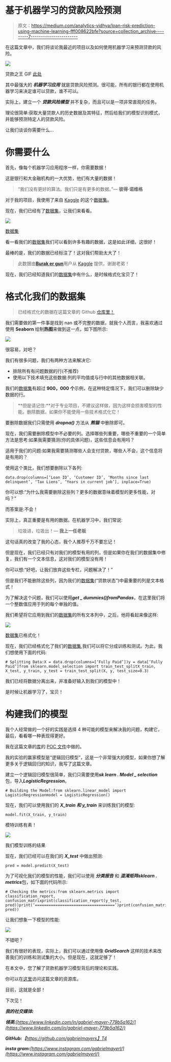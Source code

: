 # 基于机器学习的贷款风险预测

> 原文：<https://medium.com/analytics-vidhya/loan-risk-prediction-using-machine-learning-fff008622bfe?source=collection_archive---------7----------------------->

在这篇文章中，我们将谈论我最近的项目以及如何使用机器学习来预测贷款的风险。

![](img/f3f022b919007ee72769e506bdb096f1.png)

贷款之王 GIF [此处](https://www.google.com/url?sa=i&url=https%3A%2F%2Fgiphy.com%2Fexplore%2Floan-shark&psig=AOvVaw1Qs7vDeZsqKwzsBk1nNnA4&ust=1590786002919000&source=images&cd=vfe&ved=0CAIQjRxqFwoTCNDLvum51-kCFQAAAAAdAAAAABAb)

其中最强大的 ***机器学习应用*** 就是贷款风险预测。很可能，所有的银行都在使用机器学习来决定谁可以贷款，谁不可以。

实际上，建立一个 ***贷款风险模型*** 并不复杂，而且可以是一项非常直观的任务。

理论很简单:获取大量贷款人的历史数据及其特征，然后给我们的模型识别模式，并能够预测特定人的贷款风险。

让我们谈谈你需要什么…

# 你需要什么

首先，像每个机器学习应用程序一样，你需要数据！

这是银行和大金融机构的一大优势，他们有大量的数据！

> “我们没有更好的算法。我们只是有更多的数据。”— **彼得·诺维格**

对于我的项目，我使用了来自 [Kaggle](https://www.kaggle.com/) 的这个[数据集](https://www.kaggle.com/burak3ergun/loan-data-set)。

现在，我们已经有了[数据集](https://www.kaggle.com/burak3ergun/loan-data-set)，让我们来看看。

![](img/c54fa0a331348421dd4c73ad2d52f117.png)

[数据集](https://www.kaggle.com/burak3ergun/loan-data-set)

看一看我们的[数据集](https://www.kaggle.com/burak3ergun/loan-data-set)我们可以看到许多有趣的数据，这是如此详细，这很好！

最棒的是，我们的数据已经标注了！这对我们帮助太大了！

> 此数据由[**Burak er gun**](https://www.kaggle.com/burak3ergun)用户从 [Kaggle](https://www.kaggle.com/) 提供，谢谢老弟！

现在，我们已经知道我们的[数据集](https://www.kaggle.com/burak3ergun/loan-data-set)中有什么，是时候格式化宝贝了！

# 格式化我们的数据集

> 已经格式化的数据在这篇文章的 Github [仓库里！](https://github.com/gabrielmayers/loan_ml/tree/master)

我们需要做的第一件事是找到 nan 或不完整的数据，就我个人而言，我喜欢通过使用 **Seaborn** 绘制**热图**来做到这一点，如下图所示:

![](img/b377f223b3affd1940bb8e75a50ce627.png)

很容易，对吧？

我们有很多问题，我们有两种方法来解决它:

*   排除所有有问题数据的行(不推荐)
*   使用以下技术填充这些数据:列的平均值或与行中的其他数据相关联。

我们的[数据集](https://www.kaggle.com/burak3ergun/loan-data-set)有超过 **900，000 个**示例，在这种特定情况下，我们可以删除缺少数据的行。

> **但是请记住:**对于专业项目，不建议这样做，因为这样会损害模型的性能。删除数据，如果你不能使用一些技术格式化它！

要删除数据我们只需使用 ***dropna()*** 方法从 ***熊猫*** 中删除即可。

现在，我们需要删除模型中不必要的列。选择哪些列重要，哪些不重要的一个简单方法是思考:如果我需要猜测(你的具体问题)，这些信息会有用吗？

适用于我们的问题:如果我需要猜测哪些人会支付贷款，哪些人不会，这个信息将是有用的？

使用这个类比，我们想要删除以下各列:

```
data.drop(columns=[‘Loan ID’, ‘Customer ID’, ‘Months since last delinquent’, ‘Tax Liens’, ‘Years in current job’], inplace=True)
```

你可以想:“为什么我需要删除这些列？更多的数据意味着模型的更多性能，对吗？”

而答案是:不会！

实际上，真正重要是有用的数据。在机器学习中，我们常说:

> 垃圾进，垃圾出！— **我上一任老板**

这句话真的改变了我的心态，我个人推荐千万不要忘记！

但是现在，我们已经只有对我们的模型有用的列，但是如果你在我们的数据集中修复，我们有一个文本信息，这对我们的模型没有用！

你可以想:“好吧，让我们放弃这些专栏，问题解决了！”

但是我们不能删除这些列，因为我们的[数据集](https://www.kaggle.com/burak3ergun/loan-data-set)(“贷款状态”)中最重要的列是文本格式！

为了解决这个问题，我们可以使用***get _ dummies()***from***Pandas***，在这里我们将一个整数值应用于列的每个单独的值。

我们希望将它应用到我们的[数据集](https://www.kaggle.com/burak3ergun/loan-data-set)的所有文本列中，之后，他将看起来像这样:

![](img/ea75965a193e61f6e10fd22ae5ee4686.png)

[数据集](https://www.kaggle.com/burak3ergun/loan-data-set)已格式化！

现在，我们已经格式化了我们的[数据集](https://www.kaggle.com/burak3ergun/loan-data-set),我们可以将它分成训练和测试。为此，我们想使用下面的代码:

```
# Splitting Data:X = data.drop(columns=[‘Fully Paid’])y = data[‘Fully Paid’]from sklearn.model_selection import train_test_splitX_train, X_test, y_train, y_test = train_test_split(X, y, test_size=0.3)
```

我们已经将数据分离出来，并准备好输入到我们的模型中！

是时候让机器学习了，宝贝！

# 构建我们的模型

我个人经常做的一个好的实践是选择 4 种可能的模型来解决我的问题，构建它，最后，看看哪一种表现得更好。

我在这篇文章的[库](https://github.com/gabrielmayers/loan_ml)的 [POC 文件](https://github.com/gabrielmayers/loan_ml/blob/master/POC.ipynb)中做的。

我的实验的赢家模型是“逻辑回归模型”，这是一个非常强大的模型，如果你想了解更多关于逻辑回归的知识，我写了这篇文章。

建立一个逻辑回归模型很简单，我们只需要使用***sk learn . Model _ selection***包，导入***LogisticRegression***。

```
# Building the Model:from sklearn.linear_model import LogisticRegressionmodel = LogisticRegression()
```

现在，我们可以使用我们的 ***X_train 和 y_train*** 来训练我们的模型:

```
model.fit(X_train, y_train)
```

模特训练有素！

![](img/a602c5b2f711f31bca2a992ffffb2b28.png)

我们模型训练的结果

现在，我们已经可以在我们的 ***X_test*** 中做出预测:

```
pred = model.predict(X_test)
```

为了可视化我们的模型的性能，我们可以使用 ***分类报告*** 和 ***混淆矩阵******sklearn . metrics***包，如下面的代码所示:

```
# Checking the metrics:from sklearn.metrics import classification_report, confusion_matrixprint(classification_report(y_test, pred))print(‘===================================’)print(confusion_matrix(y_test, pred))
```

让我们想象一下模型的性能:

![](img/650d8d46323d0c03e882a32ba1ec34ad.png)

不错吧？

我们有很好的表现，实际上，我们可以通过使用像 ***GridSearch*** 这样的技术来改善我们的训练和测试集的大小。但是现在，这就足够了！

在本文中，您了解了贷款机器学习模型背后的理论和实践。

你可以在[这里](https://github.com/gabrielmayers/loan_ml)访问这篇文章的资源库。

目前，这就是全部！

下次见！

***我的社交媒体:***

***领英:****[https://www.linkedin.com/in/gabriel-mayer-779b5a162/](https://www.linkedin.com/in/gabriel-mayer-779b5a162/)*

****GitHub:***【https://github.com/gabrielmayers】T4*

****insta gram:***[https://www.instagram.com/gabrielmayerl/](https://www.instagram.com/gabrielmayerl/)*